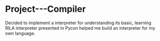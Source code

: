 # Project---Compiler

Decided to implement a interpreter for understanding its basic, learning RILA interpreter presented in Pycon helped me build an interpreter for my own language.
